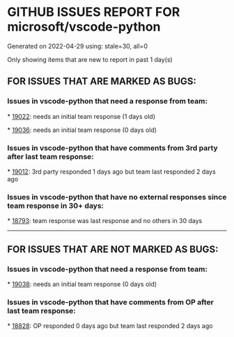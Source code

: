 
# GITHUB ISSUES REPORT FOR microsoft/vscode-python


Generated on 2022-04-29 using: stale=30, all=0


Only showing items that are new to report in past 1 day(s)


## FOR ISSUES THAT ARE MARKED AS BUGS:


### Issues in vscode-python that need a response from team:


\* [19022](https://github.com/microsoft/vscode-python/issues/19022 "Pylance not installed - Revert to Jedi requires reload"): needs an initial team response (1 days old)

\* [19036](https://github.com/microsoft/vscode-python/issues/19036 "Failed to download prebuilt ripgrep binary when build from source"): needs an initial team response (0 days old)

### Issues in vscode-python that have comments from 3rd party after last team response:


\* [19012](https://github.com/microsoft/vscode-python/issues/19012 "Refresh tests button is shown twice"): 3rd party responded 1 days ago but team last responded 2 days ago

### Issues in vscode-python that have no external responses since team response in 30+ days:


\* [18793](https://github.com/microsoft/vscode-python/issues/18793 "&quot;internalConsoleOptions&quot;: &quot;openOnSessionStart&quot; not working out of the box"): team response was last response and no others in 30 days

---

## FOR ISSUES THAT ARE NOT MARKED AS BUGS:


### Issues in vscode-python that need a response from team:


\* [19038](https://github.com/microsoft/vscode-python/issues/19038 "VS Code ignores the 2 space indent setting"): needs an initial team response (0 days old)

### Issues in vscode-python that have comments from OP after last team response:


\* [18828](https://github.com/microsoft/vscode-python/issues/18828 "Running debugger under `conda` fails to load `_sqlite3`"): OP responded 0 days ago but team last responded 2 days ago
